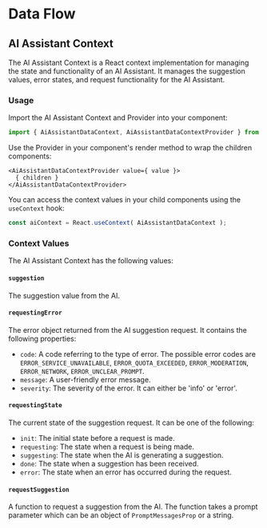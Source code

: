 
# Data Flow

## AI Assistant Context

The AI Assistant Context is a React context implementation for managing the state and functionality of an AI Assistant. It manages the suggestion values, error states, and request functionality for the AI Assistant.


### Usage

Import the AI Assistant Context and Provider into your component:

```javascript
import { AiAssistantDataContext, AiAssistantDataContextProvider } from '@automattic/jetpack-ai-client';
```

Use the Provider in your component's render method to wrap the children components:

```es6
<AiAssistantDataContextProvider value={ value }>
  { children }
</AiAssistantDataContextProvider>
```

You can access the context values in your child components using the `useContext` hook:

```javascript
const aiContext = React.useContext( AiAssistantDataContext );
```

### Context Values

The AI Assistant Context has the following values:

#### `suggestion`
The suggestion value from the AI.

#### `requestingError`
The error object returned from the AI suggestion request. It contains the following properties:
- `code`: A code referring to the type of error. The possible error codes are `ERROR_SERVICE_UNAVAILABLE`, `ERROR_QUOTA_EXCEEDED`, `ERROR_MODERATION`, `ERROR_NETWORK`, `ERROR_UNCLEAR_PROMPT`.
- `message`: A user-friendly error message.
- `severity`: The severity of the error. It can either be 'info' or 'error'.

#### `requestingState`
The current state of the suggestion request. It can be one of the following:
- `init`: The initial state before a request is made.
- `requesting`: The state when a request is being made.
- `suggesting`: The state when the AI is generating a suggestion.
- `done`: The state when a suggestion has been received.
- `error`: The state when an error has occurred during the request.

#### `requestSuggestion`
A function to request a suggestion from the AI. The function takes a prompt parameter which can be an object of `PromptMessagesProp` or a string.